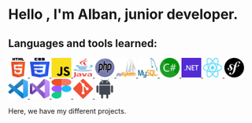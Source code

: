<h1>Hello , I'm Alban, junior developer.</h1>


<h2>Languages and tools learned:</h2>



<p align=left>
<a href="https://developer.mozilla.org/fr/docs/Glossary/HTML5" target="_blank" rel="noreferrer "> <img src="https://github.com/albancardon/albancardon/blob/main/img/HTML5.png" alt="Logo HTML5" width="40" height"40" /> </a>
<a href="https://developer.mozilla.org/fr/docs/Web/CSS/Reference" target="_blank" rel="noreferrer "> <img src="https://github.com/albancardon/albancardon/blob/main/img/CSS3.png" alt="Logo CSS3" width="40" height"40" /> </a>
<a href="https://developer.mozilla.org/fr/docs/Web/JavaScript" target="_blank" rel="noreferrer "> <img src="https://github.com/albancardon/albancardon/blob/main/img/JavaScript.png" alt="Logo JavaScript" width="40" height"40" /> </a>
<a href="https://docs.oracle.com/en/java/" target="_blank" rel="noreferrer "> <img src="https://github.com/albancardon/albancardon/blob/main/img/Java.png" alt="Logo Java" width="40" height"40" /> </a>
<a href="https://www.php.net/manual/fr/index.php" target="_blank" rel="noreferrer "> <img src="https://github.com/albancardon/albancardon/blob/main/img/PHP.png" alt="Logo PHP" width="40" height"40" /> </a>
<a href="https://docs.phpmyadmin.net/fr/latest/" target="_blank" rel="noreferrer "> <img src="https://github.com/albancardon/albancardon/blob/main/img/PhpMyAdmin.png" alt="Logo PhpMyAdmin" width="40" height"40" /> </a>
<a href="https://dev.mysql.com/doc/" target="_blank" rel="noreferrer "> <img src="https://github.com/albancardon/albancardon/blob/main/img/MySQL.png" alt="Logo MySQL" width="40" height"40" /> </a>
<a href="https://learn.microsoft.com/fr-fr/dotnet/csharp/" target="_blank" rel="noreferrer "> <img src="https://github.com/albancardon/albancardon/blob/main/img/C_Sharp.png" alt="Logo C_Sharp" width="40" height"40" /> </a>
<a href="https://learn.microsoft.com/fr-fr/dotnet/" target="_blank" rel="noreferrer "> <img src="https://github.com/albancardon/albancardon/blob/main/img/Microsoft_.NET.png" alt="Logo Microsoft .NET" width="40" height"40" /> </a>
<a href="https://fr.legacy.reactjs.org/docs/getting-started.html" target="_blank" rel="noreferrer "> <img src="https://github.com/albancardon/albancardon/blob/main/img/React.png" alt="Logo React" width="40" height"40" /> </a>
<a href="https://symfony.com/doc/current/index.html" target="_blank" rel="noreferrer "> <img src="https://github.com/albancardon/albancardon/blob/main/img/symfony-php.png" alt="Logo symfony php" width="40" height"40" /> </a>
<a href="https://code.visualstudio.com/docs" target="_blank" rel="noreferrer "> <img src="https://github.com/albancardon/albancardon/blob/main/img/Visual_Studio_Code.png" alt="Logo Visual Studio Code" width="40" height"40" /> </a>
<a href="https://learn.microsoft.com/fr-fr/visualstudio/windows/?view=vs-2022" target="_blank" rel="noreferrer "> <img src="https://github.com/albancardon/albancardon/blob/main/img/Visual_Studio.png" alt="Logo Visual Studio" width="40" height"40" /> </a>
<a href="https://www.figma.com/fr/best-practices/guide-to-developer-handoff/components-styles-and-documentation/" target="_blank" rel="noreferrer "> <img src="https://github.com/albancardon/albancardon/blob/main/img/figma.png" alt="Logo figma" width="40" height"40" /> </a>
<a href="https://git-scm.com/doc" target="_blank" rel="noreferrer "> <img src="https://github.com/albancardon/albancardon/blob/main/img/Git.png" alt="Logo Git" width="40" height"40" /> </a>
<a href="https://developer.android.com/docs" target="_blank" rel="noreferrer "> <img src="https://github.com/albancardon/albancardon/blob/main/img/android.png" alt="Logo android" width="40" height"40" /> </a>
</p>
Here, we have my different projects.


